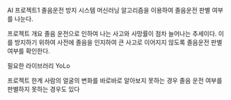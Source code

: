 AI 프로젝트1
졸음운전 방지 시스템
머신러닝 알고리즘을 이용하여 졸음운전 판별 여부를 나눈다.

프로젝트 개요
졸음 운전으로 인하여 나는 사고와 사망률이 점차 늘어나는 추세이다. 이를 방지하기 위하여 사전에 졸음을 인지하여 큰 사고로 이어지지 않도록 졸음운전 판별 여부를 확인한다.

필요한 라이브러리
YoLo

프로젝트 한계
사람의 얼굴의 변화를 바로바로 알아보지 못하는 경우 졸음 운전 여부를 판별하지 못하는 경우도 있다
